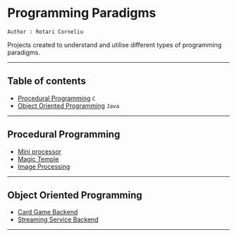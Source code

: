 # Programming Paradigms

`Author : Rotari Corneliu`

Projects created to understand and utilise different types of programming paradigms.

---

## Table of contents

- [Procedural Programming](#procedural-programming) `C`
- [Object Oriented Programming](#object-oriented-programming) `Java`

---

## Procedural Programming

- [Mini processor](procedural-programming/miniprocessor)
- [Magic Temple](procedural-programming/magic-temple/)
- [Image Processing](procedural-programming/image-processing)

---

## Object Oriented Programming

- [Card Game Backend](object-oriented-programming/card-game-backend)
- [Streaming Service Backend](object-oriented-programming/streaming-service-backend)

---

